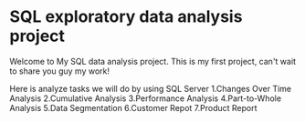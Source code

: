 # SQL exploratory data analysis project
Welcome to My SQL data analysis project. This is my first project, can't wait to share you guy my work!

Here is analyze tasks we will do by using SQL Server
1.Changes Over Time Analysis
2.Cumulative Analysis
3.Performance Analysis
4.Part-to-Whole Analysis
5.Data Segmentation
6.Customer Repot
7.Product Report
